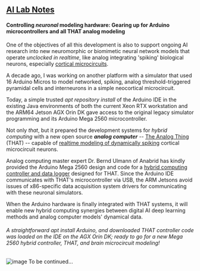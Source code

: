 ## <u>AI Lab Notes</u>

#### **Controlling *neuronal* modeling hardware:** Gearing up for Arduino microcontrollers and all **THAT** analog modeling

One of the objectives of all this development is also to support ongoing AI research into new neuromorphic or biomimetic neural network models that operate *unclocked in realtime*, like analog integrating 'spiking' biological neurons, especially [cortical microcircuits](https://academic.oup.com/book/24640). 

A decade ago, I was working on another platform with a simulator that used 16 Arduino Micros to model networked, spiking, analog threshold-triggered pyramidal cells and interneurons in a simple neocortical microcircuit.  

Today, a simple trusted *apt repository install* of the Arduino IDE in the existing Java environments of both the current Xeon RTX workstation and the ARM64 Jetson AGX Orin DK gave access to the original legacy simulator programming and its Arduino Mega 2560 microcontroller.

Not only *that*, but it prepared the development systems for *hybrid computing* with a new open source ***analog computer*** -- [The Analog Thing](https://the-analog-thing.org/wiki/) (THAT) -- capable of [realtime modeling of dynamically spiking](https://the-analog-thing.org/docs/dirhtml/rst/applications/hindmash_rose_neuron/spiking_neuron/) cortical microcircuit neurons.  

Analog computing master expert Dr. Bernd Ulmann of Anabrid has kindly provided the Arduino Mega 2560 design and code for a [hybrid computing controller and data logger](https://github.com/anabrid/hardware/tree/main/the-analog-thing/arduino_2650_hybrid_controller) designed for THAT.  Since the Arduino IDE  communicates with THAT's microcontroller via USB, the ARM Jetsons avoid issues of x86-specific data acquisition system drivers for communicating with these neuronal simulators.

When the Arduino hardware is finally integrated with THAT systems, it will enable new hybrid computing synergies between digital AI deep learning methods and analog computer models' dynamical data.


###### A straightforward  *apt install Arduino*, and downloaded THAT controller code was loaded on the IDE on the AGX Orin DK; ready to go for a new Mega 2560 hybrid controller, THAT, and brain microcircuit modeling!
![image](https://user-images.githubusercontent.com/71346897/209422743-8bd2314a-04fa-46f0-9b8c-a72afa013f2d.png)
To be continued...
